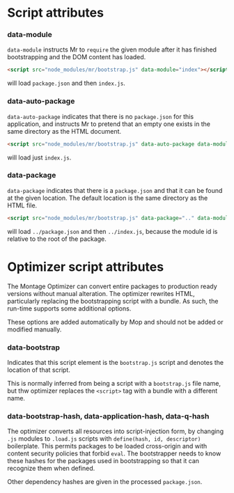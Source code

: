 Script attributes
=================

### data-module

`data-module` instructs Mr to `require` the given module after it
has finished bootstrapping and the DOM content has loaded.

```html
<script src="node_modules/mr/bootstrap.js" data-module="index"></script>
```

will load `package.json` and then `index.js`.

### data-auto-package

`data-auto-package` indicates that there is no `package.json` for this
application, and instructs Mr to pretend that an empty one exists
in the same directory as the HTML document.

```html
<script src="node_modules/mr/bootstrap.js" data-auto-package data-module="index"></script>
```

will load just `index.js`.

### data-package

`data-package` indicates that there is a `package.json` and that it can be
found at the given location.  The default location is the same directory as
the HTML file.

```html
<script src="node_modules/mr/bootstrap.js" data-package=".." data-module="index"></script>
```

will load `../package.json` and then `../index.js`, because the module id is
relative to the root of the package.


Optimizer script attributes
===========================

The Montage Optimizer can convert entire packages to production ready versions
without manual alteration. The optimizer rewrites HTML, particularly replacing
the bootstrapping script with a bundle. As such, the run-time supports some
additional options.

These options are added automatically by Mop and should not be added or
modified manually.

### data-bootstrap

Indicates that this script element is the `bootstrap.js` script and denotes
the location of that script.

This is normally inferred from being a script with a `bootstrap.js` file name,
but thw optimizer replaces the `<script>` tag with a bundle with a different
name.

### data-bootstrap-hash, data-application-hash, data-q-hash

The optimizer converts all resources into script-injection form, by
changing `.js` modules to `.load.js` scripts with `define(hash, id,
descriptor)` boilerplate.  This permits packages to be loaded
cross-origin and with content security policies that forbid `eval`. The
bootstrapper needs to know these hashes for the packages used in bootstrapping
so that it can recognize them when defined.

Other dependency hashes are given in the processed `package.json`.

